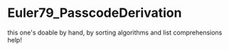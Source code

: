 # Euler79_PasscodeDerivation
this one's doable by hand, by sorting algorithms and list comprehensions help!
